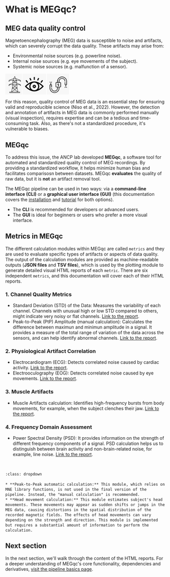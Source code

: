 # What is MEGqc?

## MEG data quality control
Magnetoencephalography (MEG) data is susceptible to  noise and artifacts, which can severely corrupt the data quality. These artifacts may arise from:
- Environmental noise sources (e.g. powerline noise).
- Internal noise sources (e.g. eye movements of the subject).
- Systemic noise sources (e.g. malfunction of a sensor).

<img src="../static/sources.png" alt="noise-sources" width="200px" align="center">

<br>

For this reason, quality control of MEG data is an essential step for ensuring valid and reproducible science (Niso et al., 2022). However, the detection and annotation of artifacts in MEG data is commonly performed manually (visual inspection), requires expertise and can be a tedious and time-consuming task. Also, as there's not a standardized procedure, it's vulnerable to biases.

## MEGqc
To address this issue, the ANCP lab developed **MEGqc**, a software tool for automated and standardized quality control of MEG recordings.  By providing a standardized workflow, it helps minimize human bias and facilitates comparisosn between datasets. MEGqc **evaluates** the quality of raw data, but it is **not** an artifact removal tool. 

The MEGqc pipeline can be used in two ways: via a **command-line interface (CLI)** or a **graphical user interface (GUI)** (this documentation covers the [installation](./installation) and [tutorial](./tutorial) for both options).
* The **CLI** is recommended for developers or advanced users.
* The **GUI** is ideal for beginners or users who prefer a more visual interface.

## Metrics in MEGqc
The different calculation modules within MEGqc are called `metrics` and they are used to evaluate specific types of artifacts or aspects of data quality. The output of the calculation modules are provided as machine-readable outputs (**JSON files** and **TSV files**), which is used by the plotting module to generate detailed visual HTML reports of each `metric`. There are six independent `metrics`, and this documentation will cover each of their HTML reports. 

### 1. Channel Quality Metrics
* Standard Deviation (STD) of the Data: Measures the variability of each channel. Channels with unusual high or low STD compared to others, might indicate very noisy or flat channels. [Link to the report](../report/std.md).
* Peak-to-Peak (PtP) Amplitude (manual calculation): Calculates the difference between maximun and minimun amplitude in a signal. It provides a measure of the total range of variation of the data across the sensors, and can help identify abnormal channels. [Link to the report](../report/ptp.md).

### 2. Physiological Artifact Correlation
* Electrocardiogram (ECG): Detects correlated noise caused by cardiac activity. [Link to the report](../report/ecg.md).
* Electrooculography (EOG): Detects correlated noise caused by eye movements. [Link to the report](../report/eog.md).

### 3. Muscle Artifacts
* Muscle Artifacts calculation: Identifies high-frequency bursts from body movements, for example, when the subject clenches their jaw. [Link to the report](../report/muscle.md).

### 4. Frequency Domain Assessment
* Power Spectral Density (PSD): It provides information on the strength of different frequency components of a signal. PSD calculation helps us to distinguish between brain activity and non-brain-related noise, for example, line noise. [Link to the report](../report/psd.md).

<br>  



```{admonition} There are 2 other metrics within MEGqc
:class: dropdown

* **Peak-to-Peak automatic calculation:** This module, which relies on MNE library functions, is not used in the final version of the pipeline. Instead, the "manual calculation" is recommended.
* **Head movement calculation:** This module estimates subject's head movements. These movements may appear as sudden shifts or jumps in the MEG data, causing distortions in the spatial distribution of the recorded magnetic fields. The effects of head movements can vary depending on the strength and direction. This module is implemented but requires a substantial amount of information to perform the calculation.

``` 


## Next section
In the next section, we'll walk through the content of the HTML reports.
For a deeper understanding of MEGqc's core functionality, dependencies and derivatives, [visit the pipeline basics page](../extra/details.md).


        
